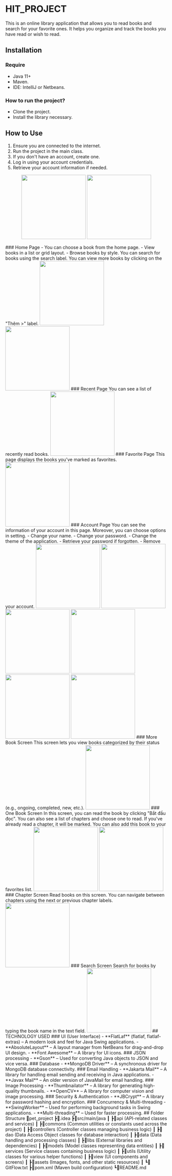 # HIT_PROJECT
This is an online library application that allows you to read books and search for your favorite ones. It helps you organize and track the books you have read or wish to read.
## Installation
### Require 
 - Java 11+
 - Maven.
 - IDE: IntelliJ or Netbeans.
### How to run the project?
 - Clone the project.
 - Install the library necessary.
## How to Use
1. Ensure you are connected to the internet.
2. Run the project in the main class.
3. If you don't have an account, create one.
4. Log in using your account credentials.
5. Retrieve your account information if needed.  
<p align="center">
    <img src="app_image/img.png" width="200">
    <img src="app_image/img_1.png" width="200">
</p>
### Home Page
- You can choose a book from the home page.
    - View books in a list or grid layout.
    - Browse books by style.
You can search for books using the search label.  
You can view more books by clicking on the "Thêm >" label.  
<img src="app_image/img_2.png" width="200">
<img src="app_image/img_3.png" width="200">
### Recent Page
You can see a list of recently read books.  
<img src="app_image/img_4.png" width="200">
### Favorite Page
This page displays the books you've marked as favorites.  
<img src="app_image/img_5.png" width="200">
### Account Page
You can see the information of your account in this page. Moreover, you can choose options in setting.
- Change your name.
- Change your password.
- Change the theme of the application.
- Retrieve your password if forgotten.
- Remove your account.  
<img src="app_image/img_6.png" width="200">
<img src="app_image/img_7.png" width="200">  
<img src="app_image/img_8.png" width="200">
<img src="app_image/img_9.png" width="200">  
<img src="app_image/img_10.png" width="200">
<img src="app_image/img_11.png" width="200">  
### More Book Screen
This screen lets you view books categorized by their status (e.g., ongoing, completed, new, etc.).  
<img src="app_image/img_12.png" width="200">
### One Book Screen
In this screen, you can read the book by clicking "Bắt đầu đọc". You can also see a list of chapters and choose one to 
read. If you've already read a chapter, it will be marked. You can also add this book to your favorites list.  
<img src="app_image/img_13.png" width="200">
<img src="app_image/img_14.png" width="200">
### Chapter Screen
Read books on this screen. You can navigate between chapters using the next or previous chapter labels.  
<img src="app_image/img_15.png" width="200">
### Search Screen
Search for books by typing the book name in the text field.  
<img src="app_image/img_16.png" width="200">
## TECHNOLOGY USED
### UI (User Interface)
- **FlatLaf** (flatlaf, flatlaf-extras) – A modern look and feel for Java Swing applications.
- **AbsoluteLayout** – A layout manager from NetBeans for drag-and-drop UI design.
- **Font Awesome** – A library for UI icons.
### JSON processing
- **Gson** – Used for converting Java objects to JSON and vice versa.
### Database
- **MongoDB Driver** – A synchronous driver for MongoDB database connectivity.
### Email Handling
- **Jakarta Mail** – A library for handling email sending and receiving in Java applications.
- **Javax Mail** – An older version of JavaMail for email handling.
### Image Processing
- **Thumbnailator** – A library for generating high-quality thumbnails.
- **OpenCV** – A library for computer vision and image processing.
### Security & Authentication
- **JBCrypt** – A library for password hashing and encryption.
###  Concurrency & Multi-threading
- **SwingWorker** – Used for performing background tasks in Swing applications.
- **Multi-threading** – Used for faster processing.
## Folder Structure
📁pet_project  
┣📁.idea  
┣📁src/main/java  
┃ ┣📁api (API-related classes and services)  
┃ ┣📁commons (Common utilities or constants used across the project)   
┃ ┣📁controllers (Controller classes managing business logic)  
┃ ┣📁dao (Data Access Object classes for database interaction)  
┃ ┣📁data (Data handling and processing classes)  
┃ ┣📁libs  (External libraries and dependencies)  
┃ ┣📁models (Model classes representing data entities)  
┃ ┣📁services (Service classes containing business logic)  
┃ ┣📁utils (Utility classes for various helper functions)  
┃ ┣📁view (UI components and screens)  
┃ ┣📁assets (Images, fonts, and other static resources)  
┃ ┗📜GitFlow.txt   
┣📜pom.xml (Maven build configuration)  
┗📜README.md  
